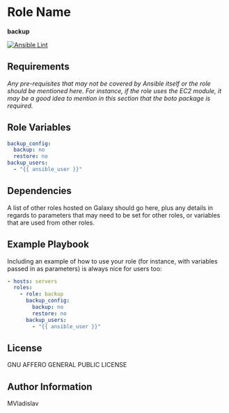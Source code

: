 # Role Name

**backup**

[![Ansible Lint](https://github.com/MVladislav/ansible-backup/actions/workflows/ansible-lint.yml/badge.svg)](https://github.com/MVladislav/ansible-backup/actions/workflows/ansible-lint.yml)

## Requirements

_Any pre-requisites that may not be covered by Ansible itself or the role should be mentioned here. For instance, if the role uses the EC2 module, it may be a good idea to mention in this section that the boto package is required._

## Role Variables

```yml
backup_config:
  backup: no
  restore: no
backup_users:
  - "{{ ansible_user }}"
```

## Dependencies

A list of other roles hosted on Galaxy should go here, plus any details in regards to parameters that may need to be set for other roles, or variables that are used from other roles.

## Example Playbook

Including an example of how to use your role (for instance, with variables passed in as parameters) is always nice for users too:

```yml
- hosts: servers
  roles:
    - role: backup
      backup_config:
        backup: no
        restore: no
      backup_users:
        - "{{ ansible_user }}"
```

## License

GNU AFFERO GENERAL PUBLIC LICENSE

## Author Information

MVladislav
